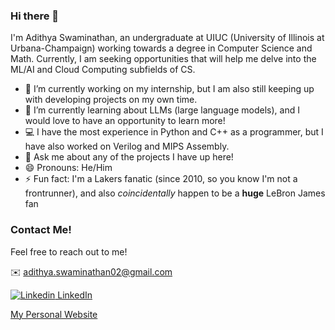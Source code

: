 ### Hi there 👋

I'm Adithya Swaminathan, an undergraduate at UIUC (University of Illinois at Urbana-Champaign) working towards a degree in Computer Science and Math. Currently, I am seeking opportunities that will help me delve into the ML/AI and Cloud Computing subfields of CS. 

- 🔭 I’m currently working on my internship, but I am also still keeping up with developing projects on my own time.  
- 🌱 I’m currently learning about LLMs (large language models), and I would love to have an opportunity to learn more!
- 💻 I have the most experience in Python and C++ as a programmer, but I have also worked on Verilog and MIPS Assembly.
- 💬 Ask me about any of the projects I have up here!
- 😄 Pronouns: He/Him
- ⚡ Fun fact: I'm a Lakers fanatic (since 2010, so you know I'm not a frontrunner), and also *coincidentally* happen to be a **huge** LeBron James fan

### Contact Me!

Feel free to reach out to me!

✉️ <adithya.swaminathan02@gmail.com>

[![Linkedin](https://i.stack.imgur.com/gVE0j.png) LinkedIn](https://www.linkedin.com/in/adiswami14/)

[My Personal Website](https://adiswami14.github.io)
